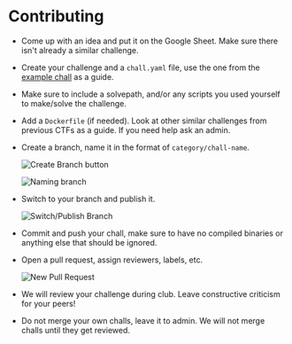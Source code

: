 # Contributing

- Come up with an idea and put it on the Google Sheet. Make sure there isn't already a similar challenge.
- Create your challenge and a `chall.yaml` file, use the one from the [example chall](/example/chall.yaml) as a guide.
- Make sure to include a solvepath, and/or any scripts you used yourself to make/solve the challenge.
- Add a `Dockerfile` (if needed). Look at other similar challenges from previous CTFs as a guide. If you need help ask an admin.
- Create a branch, name it in the format of `category/chall-name`.

    ![Create Branch button](https://media.discordapp.net/attachments/829826615269785613/956348634000130069/unknown.png "Create Branch button")

    ![Naming branch](https://media.discordapp.net/attachments/829826615269785613/956348738811609158/unknown.png "Naming branch")

- Switch to your branch and publish it.

    ![Switch/Publish Branch](https://media.discordapp.net/attachments/829826615269785613/956349386655416431/unknown.png "Switch/Publish Branch")

- Commit and push your chall, make sure to have no compiled binaries or anything else that should be ignored.
- Open a pull request, assign reviewers, labels, etc.

    ![New Pull Request](https://media.discordapp.net/attachments/829826615269785613/956382914000609380/unknown.png "New Pull Request")

- We will review your challenge during club. Leave constructive criticism for your peers!
- Do not merge your own challs, leave it to admin. We will not merge challs until they get reviewed.
